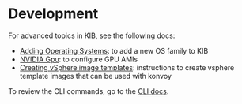 # Development

For advanced topics in KIB, see the following docs:

- [Adding Operating Systems](./add-new-os): to add a new OS family to KIB
- [NVIDIA Gpu](./nvidia-gpu): to configure GPU AMIs
- [Creating vSphere image templates](./vsphere): instructions to create vsphere template images that can be used with konvoy

To review the CLI commands, go to the [CLI docs](../cli).
